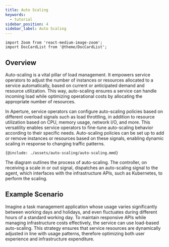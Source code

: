 ```yaml
---
title: Auto Scaling
keywords:
  - tutorial
sidebar_position: 4
sidebar_label: Auto Scaling
---
```


```mdx-code-block
import Zoom from 'react-medium-image-zoom';
import DocCardList from '@theme/DocCardList';
```

## Overview

Auto-scaling is a vital pillar of load management. It empowers service operators
to adjust the number of instances or resources allocated to a service
automatically, based on current or anticipated demand and resource utilization.
This way, auto-scaling ensures a service can handle incoming load while
optimizing operational costs by allocating the appropriate number of resources.

In Aperture, service operators can configure auto-scaling policies based on
different overload signals such as load throttling, in addition to resource
utilization based on CPU, memory usage, network I/O, and more. This versatility
enables service operators to fine-tune auto-scaling behavior according to their
specific needs. Auto-scaling policies can be set up to add or remove instances
or resources based on these signals, enabling dynamic scaling in response to
changing traffic patterns.

<Zoom>

```mermaid
{@include: ./assets/auto-scaling/auto-scaling.mmd}
```

</Zoom>

The diagram outlines the process of auto-scaling. The controller, on receiving a
scale in or out signal, dispatches an auto-scaling signal to the agent, which
interfaces with the infrastructure APIs, such as Kubernetes, to perform the
scaling.

## Example Scenario

Imagine a task management application whose usage varies significantly between
working days and holidays, and even fluctuates during different hours of a
standard working day. To maintain responsive APIs while managing infrastructure
costs effectively, the service can use load-based auto-scaling. This strategy
ensures that service resources are dynamically adjusted in line with usage
patterns, therefore optimizing both user experience and infrastructure
expenditure.

<DocCardList />

